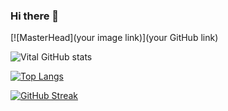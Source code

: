 ### Hi there 👋

[![MasterHead](your image link)](your GitHub link)

<!--
**v1tal303/v1tal303** is a ✨ _special_ ✨ repository because its `README.md` (this file) appears on your GitHub profile.

Here are some ideas to get you started:

- 🔭 I’m currently working on ...
- 🌱 I’m currently learning ...
- 👯 I’m looking to collaborate on ...
- 🤔 I’m looking for help with ...
- 💬 Ask me about ...
- 📫 How to reach me: ...
- 😄 Pronouns: ...
- ⚡ Fun fact: ...
-->
![Vital GitHub stats](https://github-readme-stats.vercel.app/api?username=v1tal303&show_icons=true&theme=radical&hide=contribs,prs)

[![Top Langs](https://github-readme-stats.vercel.app/api/top-langs/?username=v1tal303&layout=compact&theme=radical)](https://github.com/anuraghazra/github-readme-stats)

[![GitHub Streak](https://github-readme-streak-stats.herokuapp.com/?user=v1tal303)](https://git.io/streak-stats)

